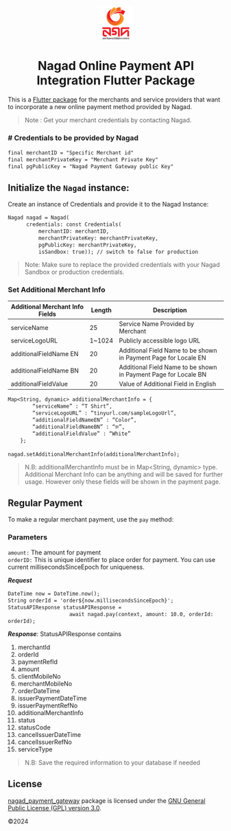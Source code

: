 <p align="center" >
  <img src="https://github.com/muhibbin-munna/nagad_flutter/blob/master/images/nagad_logo.png?raw=true" alt="Nagad Logo" height="80" >
</p>

 <h1 align="center">Nagad Online Payment
API Integration Flutter Package</h1>
<p align="center" >
</p>

This is a [Flutter package](https://pub.dev/packages/nagad_payment_gateway)  for the merchants and service providers that want to
incorporate a new online payment method provided by Nagad.

> Note : Get your merchant credentials by contacting Nagad.

### # Credentials to be provided by Nagad

```
final merchantID = "Specific Merchant id"
final merchantPrivateKey = "Merchant Private Key"
final pgPublicKey = "Nagad Payment Gateway public Key"
```
## Initialize the `Nagad` instance:
Create an instance of Credentials and provide it to the Nagad Instance: 

```
Nagad nagad = Nagad(
      credentials: const Credentials(
          merchantID: merchantID,
          merchantPrivateKey: merchantPrivateKey,
          pgPublicKey: merchantPrivateKey,
          isSandbox: true)); // switch to false for production
```
> Note: Make sure to replace the provided credentials with your Nagad Sandbox or production credentials.

### Set Additional Merchant Info
| Additional Merchant Info Fields| Length | Description |
|---------------------------------|------------------|-------------|
|serviceName|25|Service Name Provided by Merchant|
|serviceLogoURL|1~1024|Publicly accessible logo URL|
|additionalFieldName EN|20|Additional Field Name to be shown in Payment Page for Locale EN|
|additionalFieldName BN|20|Additional Field Name to be shown in Payment Page for Locale BN|
|additionalFieldValue|20|Value of Additional Field in English|

```
Map<String, dynamic> additionalMerchantInfo = {
        “serviceName” : “T Shirt”,
        “serviceLogoURL” : “tinyurl.com/sampleLogoUrl”,
        “additionalFieldNameEN” : “Color”,
        “additionalFieldNameBN” : “রং”,
        “additionalFieldValue” : “White”
    };

nagad.setAdditionalMerchantInfo(additionalMerchantInfo);
```

>N.B: additionalMerchantInfo must be in Map<String, dynamic> type. Additional Merchant Info can be anything and will be saved for further usage. However only these fields will be shown in the payment page.

## Regular Payment
To make a regular merchant payment, use the `pay` method:

### Parameters

`amount:` The amount for payment</br>
`orderID:` This is unique identifier to place order for payment. You can use current millisecondsSinceEpoch for uniqueness. 

***Request***
```
DateTime now = DateTime.now();
String orderId = 'order${now.millisecondsSinceEpoch}';
StatusAPIResponse statusAPIResponse =
                    await nagad.pay(context, amount: 10.0, orderId: orderId);
```
***Response***: 
StatusAPIResponse contains 
1. merchantId
2. orderId
3. paymentRefId
4. amount
5. clientMobileNo
6. merchantMobileNo
7. orderDateTime
8. issuerPaymentDateTime
9. issuerPaymentRefNo
10. additionalMerchantInfo
11. status
12. statusCode
13. cancelIssuerDateTime
14. cancelIssuerRefNo
15. serviceType
> N.B: Save the required information to your database if needed 

## License

[nagad_payment_gateway](https://pub.dev/packages/nagad_payment_gateway) package is licensed under the [GNU General Public License (GPL) version 3.0](https://www.gnu.org/licenses/gpl-3.0.html).

©2024

